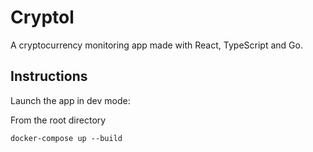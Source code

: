 # Cryptol

A cryptocurrency monitoring app made with React, TypeScript and Go.

## Instructions
Launch the app in dev mode:

From the root directory

```
docker-compose up --build
```
